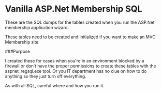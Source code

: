Vanilla ASP.Net Membership SQL
=======================

These are the SQL dumps for the tables created when you run the ASP.Net membership application wizard.

These tables need to be created and initialized if you want to make an MVC Membership site. 

###Purpose

I created these for cases when you're in an environment blocked by a firewall or don't have the proper permissions to create these tables with the aspnet_regsql.exe tool.
Or you IT department has no clue on how to do anything so they just turn off everything. 

As with all SQL, careful where and how you run it. 
